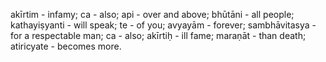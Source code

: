 akīrtim - infamy; ca - also; api - over and above; bhūtāni - all people; kathayiṣyanti - will speak; te - of you; avyayām - forever; sambhāvitasya - for a respectable man; ca - also; akīrtiḥ - ill fame; maraṇāt - than death; atiricyate - becomes more.